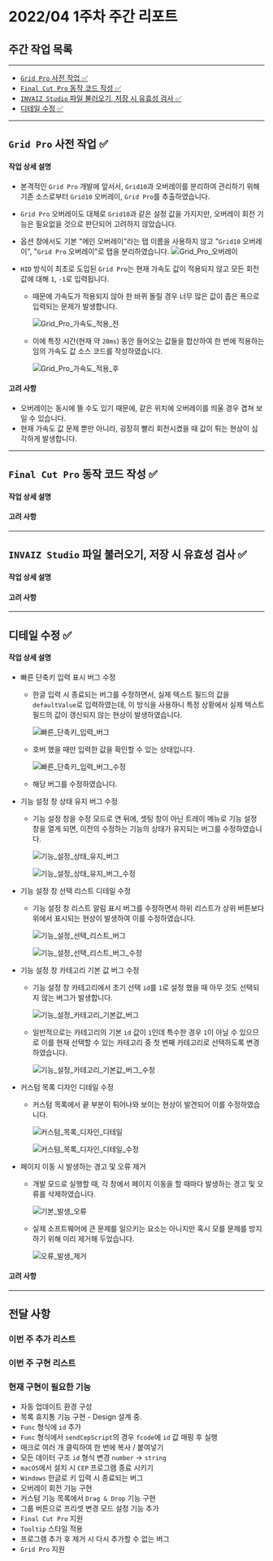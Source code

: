 # 2022/04 1주차 주간 리포트

## 주간 작업 목록

---

- [`Grid Pro` 사전 작업 ✅](#grid-pro-사전-작업-)
- [`Final Cut Pro` 동작 코드 작성 ✅](#final-cut-pro-동작-코드-작성-)
- [`INVAIZ Studio` 파일 불러오기, 저장 시 유효성 검사 ✅](#invaiz-studio-파일-불러오기-저장-시-유효성-검사-)
- [디테일 수정 ✅](#디테일-수정-)

---

## `Grid Pro` 사전 작업 ✅

#### 작업 상세 설명

- 본격적인 `Grid Pro` 개발에 앞서서, `Grid10`과 오버레이를 분리하여 관리하기 위해 기존 소스로부터 `Grid10` 오버레이, `Grid Pro`를 추출하였습니다.
- `Grid Pro` 오버레이도 대체로 `Grid10`과 같은 설정 값을 가지지만, 오버레이 회전 기능은 필요없을 것으로 판단되어 고려하지 않았습니다.
- 옵션 창에서도 기본 "메인 오버레이"라는 탭 이름을 사용하지 않고 "`Grid10` 오버레이", "`Grid Pro` 오버레이"로 탭을 분리하였습니다.
  ![Grid_Pro_오버레이](./assets/Grid_Pro_오버레이.png)
- `HID` 방식이 최초로 도입된 `Grid Pro`는 현재 가속도 값이 적용되지 않고 모든 회전 값에 대해 `1`, `-1`로 입력됩니다.

  - 때문에 가속도가 적용되지 않아 한 바퀴 돌릴 경우 너무 많은 값이 좁은 폭으로 입력되는 문제가 발생합니다.

    ![Grid_Pro_가속도_적용_전](./assets/Grid_Pro_가속도_적용_전.gif)

  - 이에 특정 시간(현재 약 `20ms`) 동안 들어오는 값들을 합산하여 한 번에 적용하는 임의 가속도 값 소스 코드를 작성하였습니다.

    ![Grid_Pro_가속도_적용_후](./assets/Grid_Pro_가속도_적용_후.gif)

#### 고려 사항

- 오버레이는 동시에 뜰 수도 있기 때문에, 같은 위치에 오버레이를 띄울 경우 겹쳐 보일 수 있습니다.
- 현재 가속도 값 문제 뿐만 아니라, 굉장히 빨리 회전시켰을 때 값이 튀는 현상이 심각하게 발생합니다.

---

## `Final Cut Pro` 동작 코드 작성 ✅

#### 작업 상세 설명

#### 고려 사항

---

## `INVAIZ Studio` 파일 불러오기, 저장 시 유효성 검사 ✅

#### 작업 상세 설명

#### 고려 사항

---

## 디테일 수정 ✅

#### 작업 상세 설명

- 빠른 단축키 입력 표시 버그 수정

  - 한글 입력 시 종료되는 버그를 수정하면서, 실제 텍스트 필드의 값을 `defaultValue`로 입력하였는데, 이 방식을 사용하니 특정 상황에서 실제 텍스트 필드의 값이 갱신되지 않는 현상이 발생하였습니다.

    ![빠른_단축키_입력_버그](./assets/details/빠른_단축키_입력_버그.gif)

  - 호버 했을 때만 입력한 값을 확인할 수 있는 상태입니다.

    ![빠른_단축키_입력_버그_수정](./assets/details/빠른_단축키_입력_버그_수정.gif)

  - 해당 버그를 수정하였습니다.

- 기능 설정 창 상태 유지 버그 수정

  - 기능 설정 창을 수정 모드로 연 뒤에, 셋팅 창이 아닌 트레이 메뉴로 기능 설정 창을 열게 되면, 이전의 수정하는 기능의 상태가 유지되는 버그를 수정하였습니다.

    ![기능_설정_상태_유지_버그](./assets/details/기능_설정_상태_유지_버그.gif)

    ![기능_설정_상태_유지_버그_수정](./assets/details/기능_설정_상태_유지_버그_수정.gif)

- 기능 설정 창 선택 리스트 디테일 수정

  - 기능 설정 창 리스트 알림 표시 버그를 수정하면서 하위 리스트가 상위 버튼보다 위에서 표시되는 현상이 발생하여 이를 수정하였습니다.

    ![기능_설정_선택_리스트_버그](./assets/details/기능_설정_선택_리스트_버그.png)

    ![기능_설정_선택_리스트_버그_수정](./assets/details/기능_설정_선택_리스트_버그_수정.png)

- 기능 설정 창 카테고리 기본 값 버그 수정

  - 기능 설정 창 카테고리에서 초기 선택 `id`를 `1`로 설정 했을 때 아무 것도 선택되지 않는 버그가 발생합니다.

    ![기능_설정_카테고리_기본값_버그](./assets/details/기능_설정_카테고리_기본값_버그.png)

  - 일반적으로는 카테고리의 기본 `id` 값이 `1`인데 특수한 경우 `1`이 아닐 수 있으므로 이를 현재 선택할 수 있는 카테고리 중 첫 번째 카테고리로 선택하도록 변경하였습니다.

    ![기능_설정_카테고리_기본값_버그_수정](./assets/details/기능_설정_카테고리_기본값_버그_수정.gif)

- 커스텀 목록 디자인 디테일 수정

  - 커스텀 목록에서 끝 부분이 튀어나와 보이는 현상이 발견되어 이를 수정하였습니다.

    ![커스텀_목록_디자인_디테일](./assets/details/커스텀_목록_디자인_디테일.png)

    ![커스텀_목록_디자인_디테일_수정](./assets/details/커스텀_목록_디자인_디테일_수정.png)

- 페이지 이동 시 발생하는 경고 및 오류 제거

  - 개발 모드로 실행할 때, 각 창에서 페이지 이동을 할 때마다 발생하는 경고 및 오류를 삭제하였습니다.

    ![기본_발생_오류](./assets/details/기존_발생_오류.png)

  - 실제 소프트웨어에 큰 문제를 일으키는 요소는 아니지만 혹시 모를 문제를 방지하기 위해 미리 제거해 두었습니다.

    ![오류_발생_제거](./assets/details/오류_발생_제거.png)

#### 고려 사항

---

## 전달 사항

### 이번 주 추가 리스트

### 이번 주 구현 리스트

### 현재 구현이 필요한 기능

- 자동 업데이트 환경 구성
- 목록 휴지통 기능 구현 - Design 설계 중.
- `Func` 형식에 `id` 추가
- `Func` 형식에서 `sendCepScript`의 경우 `fcode`에 `id` 값 매핑 후 실행
- 매크로 여러 개 클릭하여 한 번에 복사 / 붙여넣기
- 모든 데이터 구조 `id` 형식 변경 `number` -> `string`
- `macOS`에서 설치 시 `CEP` 프로그램 종료 시키기
- `Windows` 한글로 키 입력 시 종료되는 버그
- 오버레이 회전 기능 구현
- 커스텀 기능 목록에서 `Drag & Drop` 기능 구현
- 그룹 버튼으로 프리셋 변경 모드 설정 기능 추가
- `Final Cut Pro` 지원
- `Tooltip` 스타일 적용
- 프로그램 추가 후 제거 시 다시 추가할 수 없는 버그
- `Grid Pro` 지원
